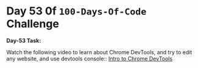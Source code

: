 # Day 53 0f `100-Days-Of-Code` Challenge

**Day-53 Task:**

Watch the following video to learn about Chrome DevTools, and try to edit any website, and use devtools console::
[Intro to Chrome DevTools](https://www.youtube.com/watch?v=t1c5tNPpXjs&t=23s)